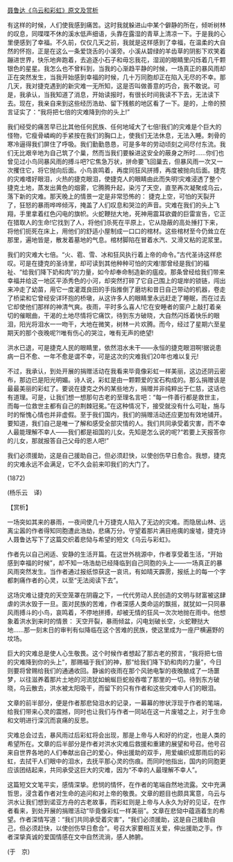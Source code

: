 [聂鲁达《乌云和彩虹》原文及赏析](https://www.vrrw.net/wx/12359.html)

有这样的时候，人们使我感到痛苦。这时我就躲进山中某个僻静的所在，倾听树林的叹息，同喋喋不休的溪水低声细语，头靠在露湿的青草上清凉一下。于是我的心里便感到了幸福。不久前，仅仅几天之前，我就是这样感到了幸福，在温柔的大自然的怀抱，正是在这么一条爱饶舌的小溪旁。小溪从碧绿的羊齿草的阴影下欢笑着蹦进世界，快乐地奔跑着，去追逐小石子和毋忘我花，湿润的眼睛里闪烁着几千颗银色的星星。我怎么也不曾料到，当我的心渐趋平静的时候，一场真正的暴风雨却正在突然发生，当我开始感到幸福的时候，几十万同胞却正在陷入无尽的不幸。那几天，我对捷克遇到的新灾难一无所知，这是否叫做善意的巧合，我不敢说。可是，我承认，当我知道了消息，开始读报时，有很长时间我读不下去，无法读下去。现在，我亲自来到这些经历浩劫、留下残骸的地区看了一下。是的，上帝的预言证实了：“我将把七倍的灾难降到你的头上!”

我们经受的痛苦早已比其他任何民族、任何地域大了七倍!我们的灾难是个巨大的怪物，它瘦骨嶙峋的手紧按在我们的胸口上，使我们无法休息，无法入睡。刺骨的寒冷逼得我们屏住了呼吸。我们勤勤恳恳，可是多年的劳动顷刻之间尽付东流。我们无比艰辛地为自己筑了个巢，然而当我们要躲进这安全的蔽身之所时……你们也曾见过小鸟同暴风雨的搏斗吧?它焦急万状，拼命要飞回巢去，但暴风雨一次又一次攫住它，将它抛向后面。小鸟哀鸣着，再度同狂风拼搏，再度被抛向后面。捷克的灾难嗜好眼泪，火热的捷克眼泪，使捷克人的眼睛由此而失明!灾难浸透了整个捷克土地，蒸发出黄色的烟雾，它腾腾升起，染污了天空，直至再次凝聚成乌云，落下新的灾难。那天晚上的情景一定是非常恐怖的： 捷克上空，可怕的天裂开了，狂怒的暴雨哗哗倾泻，掩盖了人们叹息和哭泣的声音。灾难在我们的头上飞翔，手里拿着红色闪电的旗帜。火蛇鞭挞大地，死神用震耳欲聋的巨雷宣告，它正在猎取人的生命!它找到了人，将他们杀死在平原上，它从隐蔽的高处捶打下来，将他们扼死在床上，用他们的舒适小屋制成一口口的棺材。这些棺材至今仍耸立在那里，遍地皆是，散发着墓地的气息。棺材脚陷在冒着水汽、又滑又粘的泥浆里。



我们的灾难大七倍。“火、雹、雪、冰和狂风执行着上帝的命令。”古代圣诗这样悲叹。可是在捷克的圣诗里，却可读到其他种种可怕的灾难!那曾经是我们的福祉、“给我们降下奶和肉”的力量，如今却奉命制造新的瘟疫。那条曾经给我们带来幸福并给这一地区平添秀色的小河，却突然打碎了它自己围上的堤岸的锁链，闯出来冲走了幼苗，用它一度灌溉良田的手指推倒了磨坊和昔日自己带动的机器，卷走了桥梁和它曾经安详环抱的桥墩，从这许多人的眼睛里永远赶走了睡眠，而在过去它却使他们那样的神清气爽。夜雨，平时多么喜人!它在安睡者的窗户上敲打着亲切的催眠曲，干渴的土地尽情将它痛饮，待到东方破晓，大自然闪烁着快乐的眼泪，阳光将泪水一一吻干，大地在微笑，树林一片欢腾。而今，经过了星期六至星期天的那个夜晚呢?!唯有伤心的哭泣，唯有无声的绝望!

洪水已退，可是捷克人民的眼睛里，依然泪水未干——永恒的捷克眼泪啊!据说患病一日不愈、一年不愈是谓不幸，可是这次的灾难我们20年也难以复元!

不过，我承认，到处开展的捐赠活动在我看来毕竟像彩虹一样美丽，这边还阴云密布，那边已是阳光明媚。诗人说，彩虹是由一颗颗爱的宝石构成的。那么捐赠该是最最美丽的彩虹了。要说在捷克之外的某些地方，捐赠并非纯粹出于仁慈，这话也有道理。可是，让我们想一想那句古老的至理名言吧：“每一件善行都是救世主，而每一位救世主都有自己的荆棘冠冕。”在这种情况下，接受就没有什么可耻，施与时的惭愧心情也并非虚假。至于我们国内，我们的捐赠活动还应更加有效地铺开。要知道，我们自己是唯一了解和感受全部灾情的人。我们共同承受着灾害，而不幸人最能理解不幸人——我们都是祖国的儿女。先知是怎么说的呢?“若要上天报答你的儿女，那就报答自己父母的恩人吧!”

我们必须援助，这是自己援助自己，但必须赶快，以使创伤早日愈合。我想，捷克的灾难永远不会满足，它不久会前来叩我们的大门了。

(1872)

(杨乐云　译)

【赏析】

一场突如其来的暴雨，一夜间使几十万捷克人陷入了无边的灾难。而隐居山林、远离尘嚣的作者得知同胞遭此浩劫，悲痛万分。守望着那片满目疮痍的废墟，捷克诗人聂鲁达写下了这篇交织着悲恸与希望的短文《乌云与彩虹》。

作者先以自己闲适、安静的生活开篇。在这世外桃源中，作者享受着生活，“开始感到幸福的时候”，却不知一场浩劫已经降临到自己同胞的头上——一场真正的暴风雨突然发生。当作者通过报纸惊获这一哀讯，有如晴天霹雳，报纸上的每一个字都刺痛作者的心灵，以至“无法阅读下去”。

这场灾难让捷克的天空笼罩在阴霾之下，一代代劳动人民创造的文明与财富被这肆虐的洪水毁于一旦。面对民族的苦难，作者深感人类命运的飘摇，就犹如一只同暴风雨搏斗的小鸟，哀鸣着，不停地拼搏，却被无情的狂风一次次地抛在雨中。他想象着洪水到来时的情景： 天空开裂，暴雨倾盆，闪电划破长空，火蛇鞭挞大地……那一刻末日的审判有似降临在这个苦难的民族，使这里成为一座尸横遍野的坟场。

巨大的灾难总是使人心生敬畏。这个时候作者想起了那古老的预言，“我将把七倍的灾难降到你的头上”，那赐福于我们的神，那“给我们降下奶和肉的力量”，今日则要将曾赐给我们的通通收回。静谧的夜雨在那个风驰电掣的夜晚酿成了一场噩梦，以往滋养着那片土地的河流犹如蜿蜒巨蛇般吞噬了那里的一切。待到东方破晓，乌云散去，洪水被太阳吸干，而留下的只有作者和这些灾难中人们的眼泪。

文章的前半部分，便是作者那悲恸泪水的记录，一幕幕的惨状浮现于作者的笔端，给我们带来心灵的震撼，同时也让我们与作者一同站在这一片废墟之上，对于生命和文明进行深沉而哀痛的反思。

灾难总会过去，暴风雨过后彩虹将会出现，那是上帝与人和好的约定，也是人类的希望所在。文章的后半部分是作者对洪水灾难后救援和重建的展望和号召。他号召来自世界各地的人们奉献出自己的爱心，伸出援助的双手，用爱编织成那雨后的彩虹，去拭干人们眼中的泪水，去抚平那心灵的伤痕。而同时他指出，国内的同胞更应该团结起来，共同承受这巨大的灾难，因为“不幸的人最理解不幸人”。

这篇短文文笔平实，感情深挚。悲悯的情怀，在作者的笔端自然地流露。文中充满哲思，浸含着作者对生命的追问和对上帝的敬畏。文章的题目也颇具寓意，乌云与洪水让我们想到诺亚方舟的古老故事，而彩虹则是上帝与人永久为好的见证，在作者看来，到处开展的捐赠活动“毕竟像彩虹一样美丽”。文章在悲恸中蕴涵着生的希望。作者深情写道：“我们共同承受着灾害”，“我们必须援助，这是自己援助自己，但必须赶快，以使创伤早日愈合”。号召大家要相互关爱，伸出援助之手。作者深挚真诚的爱国情感在文中自然流淌，感人肺腑。

(于　京)

